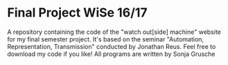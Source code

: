 # Final Project WiSe 16/17
A repository containing the code of the "watch out[side] machine" website for my final semester project. It's based on the seminar "Automation, Representation, Transmission" conducted by Jonathan Reus. Feel free to download my code if you like!
All programs are written by Sonja Grusche
